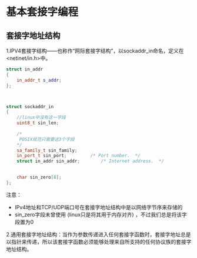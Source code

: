 # 基本套接字编程

## 套接字地址结构
1.IPV4套接字结构——也称作“网际套接字结构”，以sockaddr_in命名，定义在<netinet/in.h>中。
```cpp
struct in_addr
{
    in_addr_t s_addr;
};



struct sockaddr_in
{
    //linux中没有这一字段
    uint8_t sin_len;
    
    /*
     POSIX规范只需要这3个字段
    */
    sa_family_t sin_family;
    in_port_t sin_port;			/* Port number.  */
    struct in_addr sin_addr;		/* Internet address.  */

    
    char sin_zero[8];
};

```
注意：
  * IPv4地址和TCP/UDP端口号在套接字地址结构中是以网络字节序来存储的
  * sin_zero字段未曾使用 (linux只是将其用于内存对齐) ，不过我们总是将该字段置为0

   
2.通用套接字地址结构：当作为参数传递进入任何套接字函数时，套接字地址总是以指针来传递，所以该套接字函数必须能够处理来自所支持的任何协议族的套接字地址结构。
```

```
